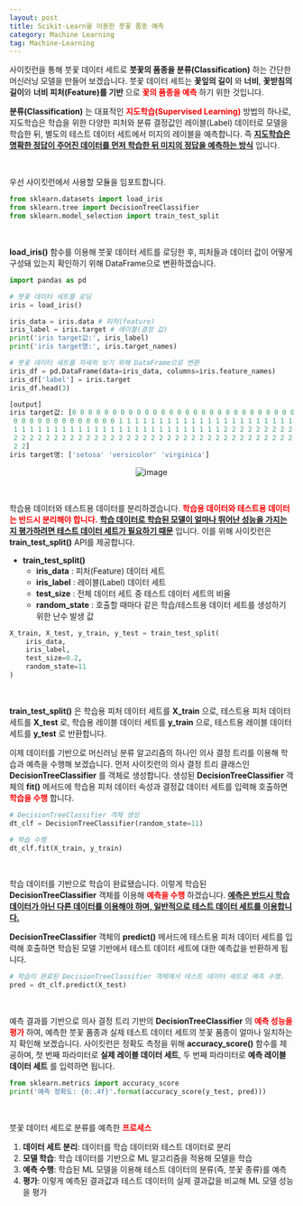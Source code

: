 ```yaml
---
layout: post
title: Scikit-Learn을 이용한 붓꽃 품종 예측
category: Machine Learning
tag: Machine-Learning
---
```


 


사이킷런을 통해 붓꽃 데이터 세트로 **붓꽃의 품종을 분류(Classification)** 하는 간단한 머신러닝 모델을 만들어 보겠습니다. 붓꽃 데이터 세트는 **꽃잎의 길이** 와 **너비**, **꽃받침의 길이**와 **너비 피처(Feature)를 기반** 으로 **<span style="color:red">꽃의 품종을 예측</span>** 하기 위한 것입니다.


**분류(Classification)** 는 대표적인 **<span style="color:red">지도학습(Supervised Learning)</span>** 방법의 하나로, 지도학습은 학습을 위한 다양한 피처와 분류 결정값인 레이블(Label) 데이터로 모델을 학습한 뒤, 별도의 테스트 데이터 세트에서 미지의 레이블을 예측합니다. 즉 **<u>지도학습은 명확한 정답이 주어진 데이터를 먼저 학습한 뒤 미지의 정답을 예측하는 방식</u>** 입니다.

<br>

우선 사이킷런에서 사용할 모듈을 임포트합니다.
``` py
from sklearn.datasets import load_iris
from sklearn.tree import DecisionTreeClassifier
from sklearn.model_selection import train_test_split
```

<br>

**load_iris()** 함수를 이용해 붓꽃 데이터 세트를 로딩한 후, 피처들과 데이터 값이 어떻게 구성돼 있는지 확인하기 위해 DataFrame으로 변환하겠습니다.
```py
import pandas as pd

# 붓꽃 데이터 세트를 로딩
iris = load_iris()

iris_data = iris.data # 피처(feature)
iris_label = iris.target # 레이블(결정 값)
print('iris target값:', iris_label)
print('iris target명:', iris.target_names)

# 붓꽃 데이터 세트를 자세히 보기 위해 DataFrame으로 변환
iris_df = pd.DataFrame(data=iris_data, columns=iris.feature_names)
iris_df['label'] = iris.target
iris_df.head(3)

[output]
iris target값: [0 0 0 0 0 0 0 0 0 0 0 0 0 0 0 0 0 0 0 0 0 0 0 0 0 0 0 0 0 0 0 0 0 0 0 0 0
 0 0 0 0 0 0 0 0 0 0 0 0 0 1 1 1 1 1 1 1 1 1 1 1 1 1 1 1 1 1 1 1 1 1 1 1 1
 1 1 1 1 1 1 1 1 1 1 1 1 1 1 1 1 1 1 1 1 1 1 1 1 1 1 2 2 2 2 2 2 2 2 2 2 2
 2 2 2 2 2 2 2 2 2 2 2 2 2 2 2 2 2 2 2 2 2 2 2 2 2 2 2 2 2 2 2 2 2 2 2 2 2
 2 2]
iris target명: ['setosa' 'versicolor' 'virginica']
```
<p align="center">
<img alt="image" src="https://user-images.githubusercontent.com/77891754/234644019-ed749b3b-55fa-4f01-b335-8eb5e477a357.png">
</p>

<br>

학습용 데이터와 테스트용 데이터를 분리하겠습니다. **<span style="color:red">학습용 데이터와 테스트용 데이터는 반드시 분리해야 합니다.</span>** **<u>학습 데이터로 학습된 모델이 얼마나 뛰어난 성능을 가지는지 평가하려면 테스트 데이터 세트가 필요하기 때문</u>** 입니다. 이를 위해 사이킷런은 **train_test_split()** API를 제공합니다.

* **train_test_split()**
    * **iris_data** : 피처(Feature) 데이터 세트
    * **iris_label** : 레이블(Label) 데이터 세트
    * **test_size** : 전체 데이터 세트 중 테스트 데이터 세트의 비율
    * **random_state** : 호출할 때마다 같은 학습/테스트용 데이터 세트를 생성하기 위한 난수 발생 값

```py
X_train, X_test, y_train, y_test = train_test_split(
    iris_data,
    iris_label,
    test_size=0.2,
    random_state=11
)
```

<br>

**train_test_split()** 은 학습용 피처 데이터 세트를 **X_train** 으로, 테스트용 피처 데이터 세트를 **X_test** 로, 학습용 레이블 데이터 세트를 **y_train** 으로, 테스트용 레이블 데이터 세트를 **y_test** 로 반환합니다.

이제 데이터를 기반으로 머신러닝 분류 알고리즘의 하나인 의사 결정 트리를 이용해 학습과 예측을 수행해 보겠습니다. 먼저 사이킷런의 의사 결정 트리 클래스인 **DecisionTreeClassifier** 를 객체로 생성합니다. 생성된 **DecisionTreeClassifier** 객체의 **fit()** 메서드에 학습용 피처 데이터 속성과 결정값 데이터 세트를 입력해 호출하면 **<span style="color:red">학습을 수행</span>** 합니다.
```py
# DecisionTreeClassifier 객체 생성
dt_clf = DecisionTreeClassifier(random_state=11)

# 학습 수행
dt_clf.fit(X_train, y_train)
```

<br>

학습 데이터를 기반으로 학습이 완료됐습니다. 이렇게 학습된 **DecisionTreeClassifier** 객체를 이용해 **<span style="color:red">예측을 수행</span>** 하겠습니다. **<u>예측은 반드시 학습 데이터가 아닌 다른 데이터를 이용해야 하며, 일반적으로 테스트 데이터 세트를 이용합니다.</u>**

**DecisionTreeClassifier** 객체의 **predict()** 메서드에 테스트용 피처 데이터 세트를 입력해 호출하면 학습된 모델 기반에서 테스트 데이터 세트에 대한 예측값을 반환하게 됩니다.
```py
# 학습이 완료된 DecisionTreeClassifier 객체에서 테스트 데이터 세트로 예측 수행. 
pred = dt_clf.predict(X_test)
```

<br>

예측 결과를 기반으로 의사 결정 트리 기반의 **DecisionTreeClassifier** 의 **<span style="color:red">예측 성능을 평가</span>** 하여, 예측한 붓꽃 품종과 실제 테스트 데이터 세트의 붓꽃 품종이 얼마나 일치하는지 확인해 보겠습니다. 사이킷런은 정확도 측정을 위해 **accuracy_score()** 함수를 제공하며, 첫 번째 파라미터로 **실제 레이블 데이터 세트**, 두 번째 파라미터로 **예측 레이블 데이터 세트** 를 입력하면 됩니다.
```py
from sklearn.metrics import accuracy_score
print('예측 정확도: {0:.4f}'.format(accuracy_score(y_test, pred)))
```

<br>

붓꽃 데이터 세트로 분류를 예측한 **<span style="color:red">프로세스</span>**
1. **데이터 세트 분리**: 데이터를 학습 데이터와 테스트 데이터로 분리
2. **모델 학습**: 학습 데이터를 기반으로 ML 알고리즘을 적용해 모델을 학습
3. **예측 수행**: 학습된 ML 모델을 이용해 테스트 데이터의 분류(즉, 붓꽃 종류)를 예측
4. **평가**: 이렇게 예측된 결과값과 테스트 데이터의 실제 결과값을 비교해 ML 모델 성능을 평가




